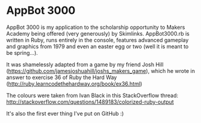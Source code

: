AppBot 3000
==========

AppBot 3000 is my application to the scholarship opportunity to Makers Academy being offered (very generously) by Skimlinks. AppBot3000.rb is written in Ruby, runs entirely in the console, features advanced gameplay and graphics from 1979 and even an easter egg or two (well it is meant to be spring...).

It was shamelessly adapted from a game by my friend Josh Hill (https://github.com/jamesjoshuahill/joshs_makers_game), which he wrote in answer to exercise 36 of Ruby the Hard Way (http://ruby.learncodethehardway.org/book/ex36.html)

The colours were taken from Ivan Black in this StackOverflow thread: http://stackoverflow.com/questions/1489183/colorized-ruby-output

It's also the first ever thing I've put on GitHub :)

